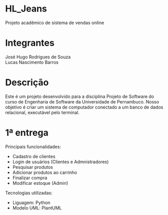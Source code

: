 # HL_Jeans

Projeto acadêmico de sistema de vendas online

# Integrantes
José Hugo Rodrigues de Souza  
Lucas Nascimento Barros

# Descrição
Este é um projeto desenvolvido para a disciplina Projeto de Software do curso de Engenharia de Software da Universidade de Pernambuco. Nosso objetivo é criar um sistema de computador conectado a um banco de dados relacional, executável pelo terminal.

# 1ª entrega

Principais funcionalidades:
- Cadastro de clientes
- Login de usuários (Clientes e Admnistradores)
- Pesquisar produtos
- Adicionar produtos ao carrinho
- Finalizar compra
- Modificar estoque (Admin)

Tecnologias utilizadas:
- Liguagem: Python
- Modelo UML: PlantUML
